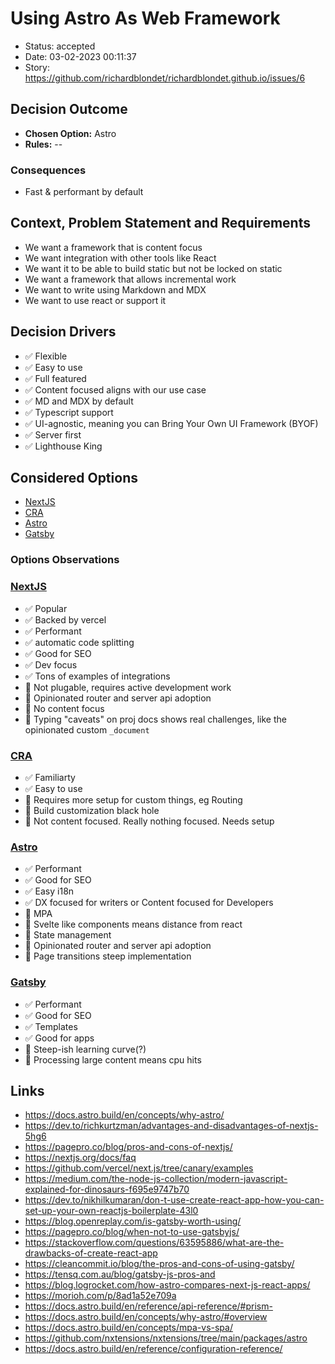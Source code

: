 # Using Astro As Web Framework

- Status: accepted
- Date: 03-02-2023 00:11:37
- Story: https://github.com/richardblondet/richardblondet.github.io/issues/6

## Decision Outcome

- **Chosen Option:** Astro
- **Rules:** --

### Consequences

- Fast & performant by default

## Context, Problem Statement and Requirements

- We want a framework that is content focus
- We want integration with other tools like React
- We want it to be able to build static but not be locked on static
- We want a framework that allows incremental work
- We want to write using Markdown and MDX
- We want to use react or support it

## Decision Drivers

- ✅ Flexible
- ✅ Easy to use
- ✅ Full featured
- ✅ Content focused aligns with our use case
- ✅ MD and MDX by default
- ✅ Typescript support
- ✅ UI-agnostic, meaning you can Bring Your Own UI Framework (BYOF)
- ✅ Server first
- ✅ Lighthouse King


## Considered Options

- [NextJS](https://nextjs.org/)
- [CRA](https://create-react-app.dev/)
- [Astro](https://astro.build/)
- [Gatsby](https://www.gatsbyjs.com/)

### Options Observations

### [NextJS](https://nextjs.org/)

- ✅ Popular 
- ✅ Backed by vercel
- ✅ Performant
- ✅ automatic code splitting
- ✅ Good for SEO
- ✅ Dev focus
- ✅ Tons of examples of integrations
- 🚫 Not plugable, requires active development work
- 🚫 Opinionated router and server api adoption
- 🚫 No content focus
- 🚫 Typing "caveats" on proj docs shows real challenges, like the opinionated custom `_document`

### [CRA](https://create-react-app.dev/)

- ✅ Familiarty
- ✅ Easy to use
- 🚫 Requires more setup for custom things, eg Routing
- 🚫 Build customization black hole
- 🚫 Not content focused. Really nothing focused. Needs setup

### [Astro](https://astro.build/)

- ✅ Performant
- ✅ Good for SEO
- ✅ Easy i18n
- ✅ DX focused for writers or Content focused for Developers
- 🚫 MPA 
- 🚫 Svelte like components means distance from react
- 🚫 State management
- 🚫 Opinionated router and server api adoption
- 🚫 Page transitions steep implementation


### [Gatsby](https://www.gatsbyjs.com/)

- ✅ Performant
- ✅ Good for SEO
- ✅ Templates
- ✅ Good for apps
- 🚫 Steep-ish learning curve(?)
- 🚫 Processing large content means cpu hits

## Links

- https://docs.astro.build/en/concepts/why-astro/
- https://dev.to/richkurtzman/advantages-and-disadvantages-of-nextjs-5hg6
- https://pagepro.co/blog/pros-and-cons-of-nextjs/
- https://nextjs.org/docs/faq
- https://github.com/vercel/next.js/tree/canary/examples
- https://medium.com/the-node-js-collection/modern-javascript-explained-for-dinosaurs-f695e9747b70
- https://dev.to/nikhilkumaran/don-t-use-create-react-app-how-you-can-set-up-your-own-reactjs-boilerplate-43l0
- https://blog.openreplay.com/is-gatsby-worth-using/
- https://pagepro.co/blog/when-not-to-use-gatsbyjs/
- https://stackoverflow.com/questions/63595886/what-are-the-drawbacks-of-create-react-app
- https://cleancommit.io/blog/the-pros-and-cons-of-using-gatsby/
- https://tensq.com.au/blog/gatsby-js-pros-and
- https://blog.logrocket.com/how-astro-compares-next-js-react-apps/
- https://morioh.com/p/8ad1a52e709a
- https://docs.astro.build/en/reference/api-reference/#prism-
- https://docs.astro.build/en/concepts/why-astro/#overview
- https://docs.astro.build/en/concepts/mpa-vs-spa/
- https://github.com/nxtensions/nxtensions/tree/main/packages/astro
- https://docs.astro.build/en/reference/configuration-reference/